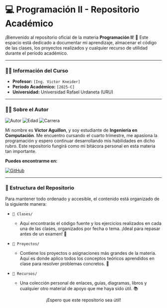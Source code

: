 # 💻 Programación II - Repositorio Académico

¡Bienvenido al repositorio oficial de la materia **Programación II**! 🚀 Este espacio está dedicado a documentar mi aprendizaje, almacenar el código de las clases, los proyectos realizados y cualquier recurso de utilidad durante el período académico.

---

### 👨‍🏫 Información del Curso

* **Profesor:** `[Ing. Victor Kneider]`
* **Período Académico:** `[2025-C]`
* **Universidad:** Universidad Rafael Urdaneta (URU)

---

### 👨‍💻 Sobre el Autor

<p align="left">
  <img src="https://img.shields.io/badge/Autor-Víctor_Aguillon-blue?style=for-the-badge" alt="Autor">
  <img src="https://img.shields.io/badge/Edad-18_Años-blueviolet?style=for-the-badge" alt="Edad">
  <img src="https://img.shields.io/badge/Carrera-Ing._en_Computación-green?style=for-the-badge" alt="Carrera">
</p>

Mi nombre es **Víctor Aguillon**, y soy estudiante de **Ingeniería en Computación**. Me encuentro cursando el cuarto trimestre, me apasiona la programación y espero continuar desarrollando mis habilidades en dicho rubro. Este repositorio fungirá como mi bitácora personal en esta materia tan importante. 

**Puedes encontrarme en:**
<p align="left">
  <a href="[https://github.com/victoraguillon]" target="_blank">
    <img src="https://img.shields.io/badge/GitHub-181717?style=for-the-badge&logo=github&logoColor=white" alt="GitHub">
  </a>
</p>

---

### 📂 Estructura del Repositorio

Para mantener todo ordenado y accesible, el contenido está organizado de la siguiente manera:

* `📁 Clases/`
    * Aquí encontrarás el código fuente y los ejercicios realizados en cada una de las clases, organizados por fecha o tema. ¡Ideal para repasar antes de un examen! 📝
    

* `📁 Proyectos/`
    * Contiene los proyectos o asignaciones más grandes de la materia. Aquí es donde aplico todos los conceptos teóricos aprendidos en clase para resolver problemas concretos. 🎯
  

* `📁 Recursos/`
    * Una colección personal de enlaces, guías, diagramas, libros y cualquier otro material de apoyo que me haya sido útil. 📚
    

<p align="center">
  ¡Espero que este repositorio sea útil!
